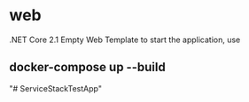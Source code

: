 # web

.NET Core 2.1 Empty Web Template
to start the application, use

## docker-compose up --build

"# ServiceStackTestApp" 
